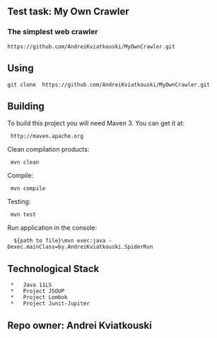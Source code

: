 
Test task:  My Own Crawler
----------------------------------------------------
### The simplest web crawler

    https://github.com/AndreiKviatkouski/MyOwnCrawler.git
     
Using
--------

    git clone  https://github.com/AndreiKviatkouski/MyOwnCrawler.git
     
Building
--------
 
 To build this project you will need Maven 3. You can get it at:
 
     http://maven.apache.org

 Clean compilation products:
 
     mvn clean
     
 Compile:
 
     mvn compile
     
  Testing:
  
     mvn test
     
 
  Run application in the console:
  
      ${path to file}\mvn exec:java -Dexec.mainClass=by.AndreiKviatkouski.SpiderRun

  ## Technological Stack
     *   Java 11LS
     *   Project JSOUP 
     *   Project Lombok
     *   Project Junit-Jupiter
   
     
 ## Repo owner: Andrei Kviatkouski
 